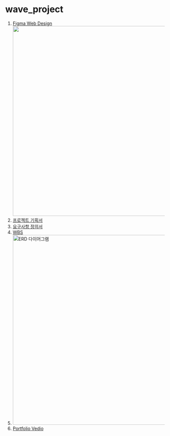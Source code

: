 # wave_project
1. [Figma Web Design](https://www.figma.com/file/wfi9WdAomDKZfENHrD0er8/Untitled?type=design&node-id=0-1&mode=design)<br>
   <img src="https://github.com/uxia99/wave_project/assets/128803699/2e87710f-acb1-4d4b-a8ef-6f7458f88731" width="600"><br>
2. [프로젝트 기획서](https://github.com/uxia99/wave_project/files/13363235/Team.5.Project.Fir.pdf)<br>
3. [요구사항 정의서](https://docs.google.com/spreadsheets/d/1haOmPWqDUM4G4zabSzDcmyvd4RR2hNWAP6uUmjgTp4M/edit#gid=0)<br>
4. [WBS](https://docs.google.com/spreadsheets/d/1jK4_Lpj1jl5KYzfPf0KVMeLgQYOpAZoYiz4E7gnkgyY/edit#gid=0)<br>
5. <img src="https://github.com/uxia99/wave_project/assets/128803699/1e107754-ca13-4733-8f72-65d2afb52850" alt="ERD 다이어그램" width="600"><br>
6. [Portfolio Vedio](https://youtu.be/opB9qCTnqSU)
